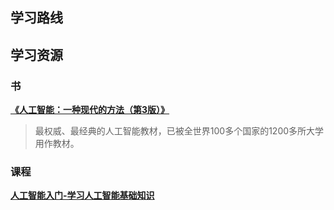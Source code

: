 ## 学习路线

## 学习资源
### 书
[**《人工智能：一种现代的方法（第3版）》**](https://book.douban.com/subject/25796281/)
>最权威、最经典的人工智能教材，已被全世界100多个国家的1200多所大学用作教材。

### 课程
[**人工智能入门-学习人工智能基础知识**](https://cn.udacity.com/course/intro-to-artificial-intelligence--cs271)
